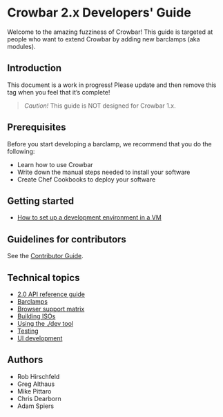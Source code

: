 # Crowbar 2.x Developers' Guide

Welcome to the amazing fuzziness of Crowbar!  This guide is targeted at people who want to extend Crowbar by adding new barclamps (aka modules). 

## Introduction

This document is a work in progress!  Please update and then remove this tag when you feel that it’s complete!

> _Caution!_ This guide is NOT designed for Crowbar 1.x.

## Prerequisites

Before you start developing a barclamp, we recommend that you do the following:

*	Learn how to use Crowbar
*	Write down the manual steps needed to install your software
*	Create Chef Cookbooks to deploy your software

## Getting started

* [How to set up a development environment in a VM](devguide/dev-vm.md)

## Guidelines for contributors

See the [Contributor Guide](devguide/contributing.md).

## Technical topics

* [2.0 API reference guide](devguide/API.md)
* [Barclamps](devguide/barclamps.md)
* [Browser support matrix](devguide/browser-support.md)
* [Building ISOs](devguide/building.md)
* [Using the ./dev tool](devguide/devtool.md)
* [Testing](devguide/testing.md)
* [UI development](devguide/ui.md)

## Authors

* Rob Hirschfeld
* Greg Althaus
* Mike Pittaro
* Chris Dearborn
* Adam Spiers
